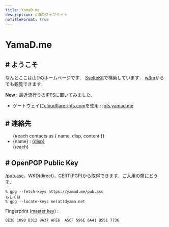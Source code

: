 ```yaml
---
title: YamaD.me
description: 山Dのウェブサイト
noTitleFormat: true
---
```


<script>
  import contacts from "$lib/contacts.json"
</script>

# YamaD.me

## # ようこそ

なんとここは山Dのホームページです．
[SvelteKit](https://kit.svelte.dev)で構築しています．
[w3m](http://w3m.sourceforge.net)からでも観覧できます．

**New :**
最近流行りのIPFSに置いてみました．

- ゲートウェイに[cloudflare-ipfs.com](https://www.cloudflare.com/distributed-web-gateway/)を使用 : [ipfs.yamad.me](https://ipfs.yamad.me)

## # 連絡先

<ul>
  {#each contacts as { name, disp, content }}
    <li>{name} : <a href={content} target="_blank" rel="external">{disp}</a></li>
  {/each}
</ul>

## # OpenPGP Public Key

[/pub.asc](/pub.asc)，WKD(direct)，CERT(PGP)から取得できます．ご入用の際にどうぞ．

```
% gpg --fetch-keys https://yamad.me/pub.asc
もしくは
% gpg --locate-keys me(at)dyama.net
```

Fingerprint ([master key](openpgp4fpr:0E3E1098B3129A37AFE6A5CF596E6A41B5517736)) :

```
0E3E 1098 B312 9A37 AFE6  A5CF 596E 6A41 B551 7736
```
